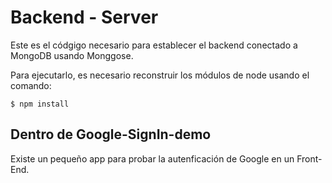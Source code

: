 # Backend - Server
Este es el códgigo necesario para establecer el backend conectado
a MongoDB usando Monggose.

Para ejecutarlo, es necesario reconstruir los módulos de node usando el comando:
```
$ npm install
```
## Dentro de Google-SignIn-demo
Existe un pequeño app para probar la autenficación de Google en un Front-End.